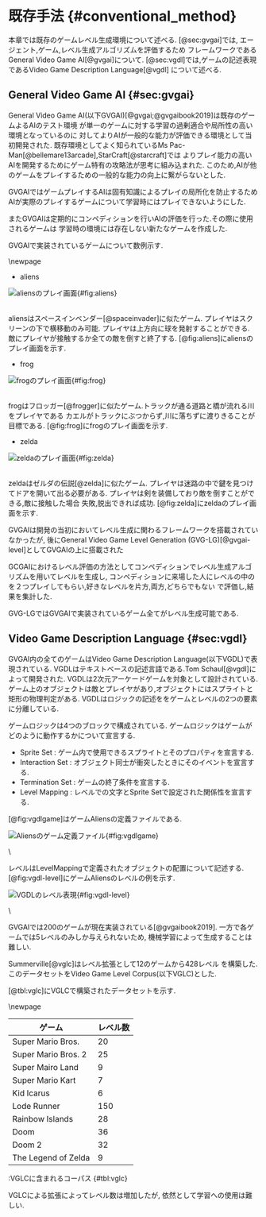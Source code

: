 # 既存手法 {#conventional_method}
本章では既存のゲームレベル生成環境について述べる.
[@sec:gvgai]では,
エージェント,ゲーム,レベル生成アルゴリズムを評価するため
フレームワークであるGeneral Video Game AI[@gvgai]について.
[@sec:vgdl]では,ゲームの記述表現であるVideo Game Description Language[@vgdl]
について述べる.


## General Video Game AI {#sec:gvgai}
General Video Game AI(以下GVGAI)[@gvgai;@gvgaibook2019]は既存のゲームよるAIのテスト環境
が単一のゲームに対する学習の過剰適合や局所性の高い環境となっているのに
対してよりAIが一般的な能力が評価できる環境として当初開発された.
既存環境としてよく知られているMs Pac-Man[@bellemare13arcade],StarCraft[@starcraft]では
よりプレイ能力の高いAIを開発するためにゲーム特有の攻略法が思考に組み込まれた.
このため,AIが他のゲームをプレイするための一般的な能力の向上に繋がらないとした.

GVGAIではゲームプレイするAIは固有知識によるプレイの局所化を防止するため
AIが実際のプレイするゲームについて学習時にはプレイできないようにした.

またGVGAIは定期的にコンペディションを行いAIの評価を行った.その際に使用されるゲームは
学習時の環境には存在しない新たなゲームを作成した.

GVGAIで実装されているゲームについて数例示す.

\newpage

* aliens

![aliensのプレイ画面](img/alien.png){#fig:aliens}

\
aliensはスペースインベンダー[@spaceinvader]に似たゲーム.
プレイヤはスクリーンの下で横移動のみ可能.
プレイヤは上方向に球を発射することができる.
敵にプレイヤが接触するか全ての敵を倒すと終了する.
[@fig:aliens]にaliensのプレイ画面を示す.


* frog

![frogのプレイ画面](img/frog.png){#fig:frog}

\
frogはフロッガー[@frogger]に似たゲーム.トラックが通る道路と橋が流れる川をプレイヤである
カエルがトラックにぶつからず,川に落ちずに渡りきることが目標である.
[@fig:frog]にfrogのプレイ画面を示す.

* zelda

![zeldaのプレイ画面](img/zelda.png){#fig:zelda}

\
zeldaはゼルダの伝説[@zelda]に似たゲーム.
プレイヤは迷路の中で鍵を見つけてドアを開いて出る必要がある.
プレイヤは剣を装備しており敵を倒すことができる,敵に接触した場合
失敗,脱出できれば成功.
[@fig:zelda]にzeldaのプレイ画面を示す.



GVGAIは開発の当初においてレベル生成に関わるフレームワークを搭載されていなかったが,
後にGeneral Video Game Level Generation (GVG-LG)[@gvgai-level]としてGVGAIの上に搭載された

GCGAIにおけるレベル評価の方法としてコンペディションでレベル生成アルゴリズムを用いてレベルを生成し,
コンペディションに来場した人にレベルの中のを２つプレイしてもらい,好きなレベルを片方,両方,どちらでもない
で評価し,結果を集計した.


GVG-LGではGVGAIで実装されているゲーム全てがレベル生成可能である.

## Video Game Description Language {#sec:vgdl}
GVGAI内の全てのゲームはVideo Game Description Language(以下VGDL)で表現されている.
VGDLはテキストベースの記述言語である.Tom Schaul[@vgdl]によって開発された.
VGDLは2次元アーケードゲームを対象として設計されている.
ゲーム上のオブジェクトは敵とプレイヤがあり,オブジェクトにはスプライトと
矩形の物理判定がある.
VGDLはロジックの記述ををゲームとレベルの2つの要素に分離している.

ゲームロジックは4つのブロックで構成されている.
ゲームロジックはゲームがどのように動作するかについて宣言する.


* Sprite Set : ゲーム内で使用できるスプライトとそのプロパティを宣言する.
* Interaction Set : オブジェクト同士が衝突したときにそのイベントを宣言する.
* Termination Set : ゲームの終了条件を宣言する.
* Level Mapping : レベルでの文字とSprite Setで設定された関係性を宣言する.

[@fig:vgdlgame]はゲームAliensの定義ファイルである.

![Aliensのゲーム定義ファイル](img/code.png){#fig:vgdlgame}

\


レベルはLevelMappingで定義されたオブジェクトの配置について記述する.
[@fig:vgdl-level]にゲームAliensのレベルの例を示す.

![VGDLのレベル表現](img/vdgl-level.png){#fig:vgdl-level}

\

GVGAIでは200のゲームが現在実装されている[@gvgaibook2019].
一方で各ゲームでは5レベルのみしか与えられないため,
機械学習によって生成することは難しい.

Summerville[@vglc]はレベル拡張として12のゲームから428レベル
を構築した.このデータセットをVideo Game Level Corpus(以下VGLC)とした.

[@tbl:vglc]にVGLCで構築されたデータセットを示す.


\newpage

| ゲーム| レベル数|
|--- | --- |
|Super Mario Bros. | 20|
|Super Mario Bros. 2 | 25 |
|Super Mairo Land | 9 |
|Super Mario Kart | 7|
|Kid Icarus | 6 | 
|Lode Runner | 150|
|Rainbow Islands | 28 | 
| Doom | 36 |
|Doom 2 | 32 |
|The Legend of Zelda | 9 |
:VGLCに含まれるコーパス {#tbl:vglc}




VGLCによる拡張によってレベル数は増加したが,
依然として学習への使用は難しい.